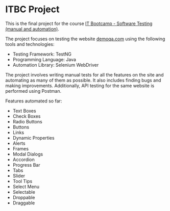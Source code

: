 # ITBC Project

This is the final project for the course [IT Bootcamp - Software Testing (manual and automation)](https://www.itbootcamp.rs/).

The project focuses on testing the website [demoqa.com](https://demoqa.com/) using the following tools and technologies:
* Testing Framework: TestNG
* Programming Language: Java
* Automation Library: Selenium WebDriver

The project involves writing manual tests for all the features on the site and automating as many of them as possible. It also includes finding bugs and making improvements. Additionally, API testing for the same website is performed using Postman.

Features automated so far:
* Text Boxes
* Check Boxes
* Radio Buttons
* Buttons
* Links
* Dynamic Properties
* Alerts
* Frames
* Modal Dialogs
* Accordion
* Progress Bar
* Tabs
* Slider
* Tool Tips
* Select Menu
* Selectable
* Droppable
* Draggable